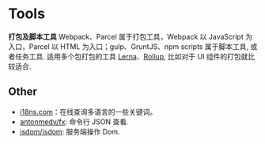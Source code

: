 # Tools

**打包及脚本工具** Webpack、Parcel 属于打包工具，Webpack 以 JavaScript 为入口，Parcel 以 HTML 为入口；gulp、GruntJS、npm scripts 属于脚本工具, 或者任务工具. 适用多个包打包的工具 [Lerna](https://github.com/lerna/lerna)、[Rollup](https://github.com/rollup/rollup), 比如对于 UI 组件的打包就比较适合.

## Other

* [i18ns.com](https://i18ns.com)：在线查询多语言的一些关键词。
* [antonmedv/fx](https://github.com/antonmedv/fx): 命令行 JSON 查看.
* [jsdom/jsdom](https://github.com/jsdom/jsdom): 服务端操作 Dom.

